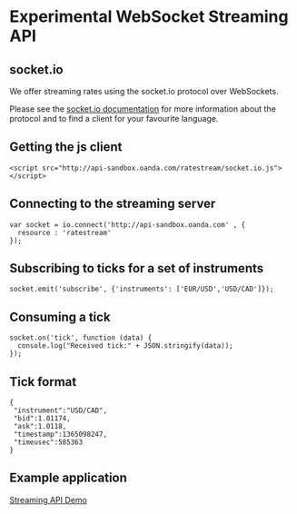 # Experimental WebSocket Streaming API

## socket.io

We offer streaming rates using the socket.io protocol over WebSockets.

Please see the [socket.io documentation](https://github.com/learnboost/socket.io/wiki) for more information about the protocol and to find a client for your favourite language.

## Getting the js client

    <script src="http://api-sandbox.oanda.com/ratestream/socket.io.js"></script>

## Connecting to the streaming server

    var socket = io.connect('http://api-sandbox.oanda.com' , {
      resource : 'ratestream'
    });

## Subscribing to ticks for a set of instruments

    socket.emit('subscribe', {'instruments': ['EUR/USD','USD/CAD']});

## Consuming a tick

    socket.on('tick', function (data) {
      console.log("Received tick:" + JSON.stringify(data));
    });

## Tick format

    {
     "instrument":"USD/CAD",
     "bid":1.01174,
     "ask":1.0118,
     "timestamp":1365098247,
     "timeusec":585363
    }
    
## Example application
[Streaming API Demo](https://github.com/oanda/streamingapi-demo)